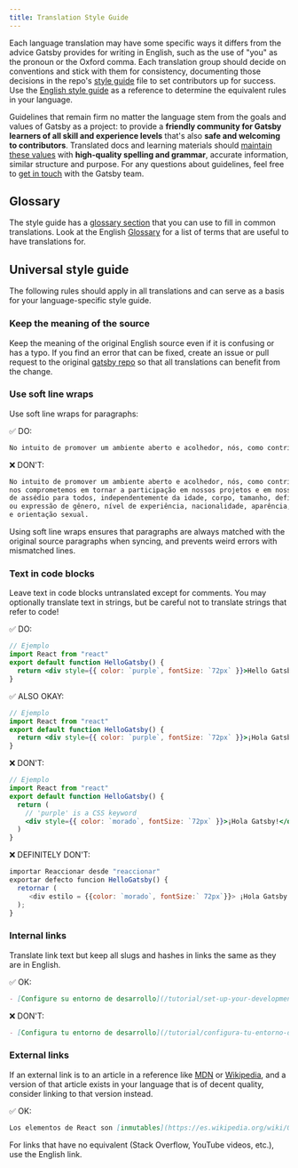 ```yaml
---
title: Translation Style Guide
---
```


Each language translation may have some specific ways it differs from the advice Gatsby provides for writing in English, such as the use of "you" as the pronoun or the Oxford comma. Each translation group should decide on conventions and stick with them for consistency, documenting those decisions in the repo's [style guide](https://github.com/gatsbyjs/gatsby-i18n-source/blob/master/style-guide.md) file to set contributors up for success. Use the [English style guide](/contributing/gatsby-style-guide/) as a reference to determine the equivalent rules in your language.

Guidelines that remain firm no matter the language stem from the goals and values of Gatsby as a project: to provide a **friendly community for Gatsby learners of all skill and experience levels** that's also **safe and welcoming to contributors**. Translated docs and learning materials should [maintain these values](/blog/2019-04-19-gatsby-why-we-write/) with **high-quality spelling and grammar**, accurate information, similar structure and purpose. For any questions about guidelines, feel free to [get in touch](/contributing/how-to-contribute/#not-sure-how-to-start-contributing) with the Gatsby team.

## Glossary

The style guide has a [glossary section](https://github.com/gatsbyjs/gatsby-i18n-source/blob/master/style-guide.md#glossary) that you can use to fill in common translations. Look at the English [Glossary](/docs/glossary/) for a list of terms that are useful to have translations for.

## Universal style guide

The following rules should apply in all translations and can serve as a basis for your language-specific style guide.

### Keep the meaning of the source

Keep the meaning of the original English source even if it is confusing or has a typo. If you find an error that can be fixed, create an issue or pull request to the original [gatsby repo](https://github.com/gatsbyjs/gatsby) so that all translations can benefit from the change.

### Use soft line wraps

Use soft line wraps for paragraphs:

✅ DO:

```markdown
No intuito de promover um ambiente aberto e acolhedor, nós, como contribuidores e mantenedores, nos comprometemos em tornar a participação em nossos projetos e em nossa comunidade o mais livre de assédio para todos, independentemente da idade, corpo, tamanho, deficiência, etnia, identidade ou expressão de gênero, nível de experiência, nacionalidade, aparência, raça, religião ou identidade e orientação sexual.
```

❌ DON'T:

```markdown
No intuito de promover um ambiente aberto e acolhedor, nós, como contribuidores e mantenedores,
nos comprometemos em tornar a participação em nossos projetos e em nossa comunidade o mais livre
de assédio para todos, independentemente da idade, corpo, tamanho, deficiência, etnia, identidade
ou expressão de gênero, nível de experiência, nacionalidade, aparência, raça, religião ou identidade
e orientação sexual.
```

Using soft line wraps ensures that paragraphs are always matched with the original source paragraphs when syncing, and prevents weird errors with mismatched lines.

### Text in code blocks

Leave text in code blocks untranslated except for comments. You may optionally translate text in strings, but be careful not to translate strings that refer to code!

✅ DO:

```jsx
// Ejemplo
import React from "react"
export default function HelloGatsby() {
  return <div style={{ color: `purple`, fontSize: `72px` }}>Hello Gatsby!</div>
}
```

✅ ALSO OKAY:

```jsx
// Ejemplo
import React from "react"
export default function HelloGatsby() {
  return <div style={{ color: `purple`, fontSize: `72px` }}>¡Hola Gatsby!</div>
}
```

❌ DON'T:

```jsx
// Ejemplo
import React from "react"
export default function HelloGatsby() {
  return (
    // 'purple' is a CSS keyword
    <div style={{ color: `morado`, fontSize: `72px` }}>¡Hola Gatsby!</div>
  )
}
```

❌ DEFINITELY DON'T:

```jsx
importar Reaccionar desde "reaccionar"
exportar defecto funcion HelloGatsby() {
  retornar (
     <div estilo = {{color: `morado`, fontSize:` 72px`}}> ¡Hola Gatsby! </div>
  );
}
```

### Internal links

Translate link text but keep all slugs and hashes in links the same as they are in English.

✅ OK:

```markdown
- [Configure su entorno de desarrollo](/tutorial/set-up-your-development-environment)
```

❌ DON'T:

```markdown
- [Configura tu entorno de desarrollo](/tutorial/configura-tu-entorno-de-desarrollo)
```

### External links

If an external link is to an article in a reference like [MDN] or [Wikipedia], and a version of that article exists in your language that is of decent quality, consider linking to that version instead.

✅ OK:

```markdown
Los elementos de React son [inmutables](https://es.wikipedia.org/wiki/Objeto_inmutable).
```

For links that have no equivalent (Stack Overflow, YouTube videos, etc.), use the English link.

[mdn]: https://developer.mozilla.org/en-US/

[wikipedia]: https://en.wikipedia.org/wiki/Main_Page
